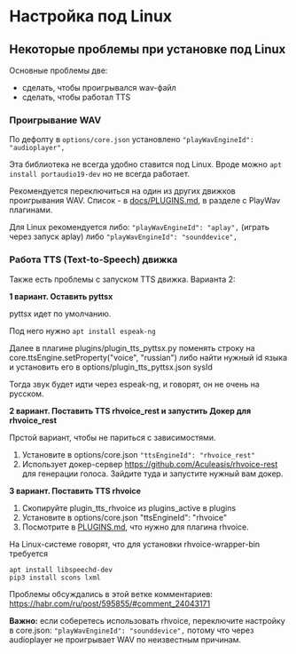 # Настройка под Linux

## Некоторые проблемы при установке под Linux

Основные проблемы две:
- сделать, чтобы проигрывался wav-файл
- сделать, чтобы работал TTS

### Проигрывание WAV

По дефолту в `options/core.json` установлено
`"playWavEngineId": "audioplayer",`

Эта библиотека не всегда удобно ставится под Linux.
Вроде можно
```apt install portaudio19-dev```
но не всегда работает.

Рекомендуется переключиться на один из других движков проигрывания WAV. 
Список - в [docs/PLUGINS.md](/docs/PLUGINS.md#PlayWav), в разделе с PlayWav плагинами.

Для Linux рекомендуется либо:
`"playWavEngineId": "aplay",` (играть через запуск aplay)
либо
`"playWavEngineId": "sounddevice",`

### Работа TTS (Text-to-Speech) движка

Также есть проблемы с запуском TTS движка. Варианта 2:

**1 вариант. Оставить pyttsx**

pyttsx идет по умолчанию.

Под него нужно ```apt install espeak-ng```

Далее в плагине plugins/plugin_tts_pyttsx.py поменять строку на
core.ttsEngine.setProperty("voice", "russian") либо найти нужный id языка
и установить его в options/plugin_tts_pyttsx.json sysId

Тогда звук будет идти через espeak-ng, и говорят, он не очень на русском.

**2 вариант. Поставить TTS rhvoice_rest и запустить Докер для rhvoice_rest**

Прстой вариант, чтобы не париться с зависимостями.
1. Установите в options/core.json `"ttsEngineId": "rhvoice_rest"`
2. Использует докер-сервер https://github.com/Aculeasis/rhvoice-rest для
   генерации голоса. Зайдите туда и запустите нужный вам докер.



**3 вариант. Поставить TTS rhvoice**

1. Скопируйте plugin_tts_rhvoice из plugins_active в plugins
2. Установите в options/core.json "ttsEngineId": "rhvoice"
3. Посмотрите в [PLUGINS.md](/docs/PLUGINS.md), что нужно для плагина rhvoice.

На Linux-системе говорят, что для установки rhvoice-wrapper-bin
требуется
```
apt install libspeechd-dev
pip3 install scons lxml
```
 
Проблемы обсуждались в этой ветке комментариев: https://habr.com/ru/post/595855/#comment_24043171

**Важно:** если соберетесь использовать rhvoice, переключите настройку в core.json:
`"playWavEngineId": "sounddevice",`
потому что через audioplayer не проигрывает WAV по неизвестным причинам.



